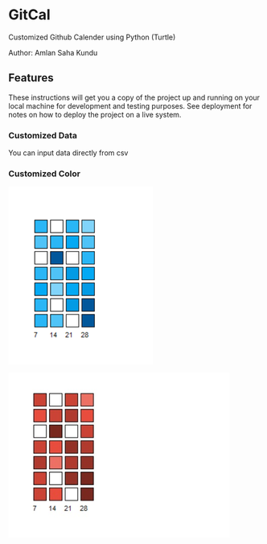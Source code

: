 # GitCal

Customized Github Calender using Python (Turtle)

Author: Amlan Saha Kundu

## Features

These instructions will get you a copy of the project up and running on your local machine for development and testing purposes. See deployment for notes on how to deploy the project on a live system.

### Customized Data

You can input data directly from csv

### Customized Color

![Screen Shot](https://github.com/yoursamlan/GitCalv1/blob/master/Capture.PNG)

![Screen Shot](https://github.com/yoursamlan/GitCalv1/blob/master/Capture.jpg)

